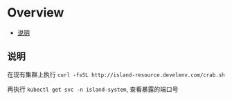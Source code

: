 
# Overview

- [说明](#说明)

<a name="说明"></a>
## 说明

在现有集群上执行
`curl -fsSL http://island-resource.develenv.com/crab.sh`

再执行
`kubectl get svc -n island-system`, 查看暴露的端口号